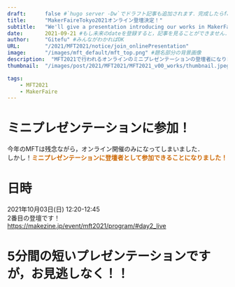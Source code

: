 ```yaml
---
draft:      false #`hugo server -Dw`でドラフト記事も追加されます．完成したらfalseに
title:      "MakerFaireTokyo2021オンライン登壇決定！"
subtitle:   "We'll give a presentation introducing our works in MakerFaireTokyo2021."
date:       2021-09-21 #もし未来のdateを登録すると，記事を見ることができません．
author:     "Gitefu" #みんながわかればOK
URL:        "/2021/MFT2021/notice/join_onlinePresentation"
image:      "/images/mft_default/mft_top.png" #題名部分の背景画像
description:  "MFT2021で行われるオンラインのミニプレゼンテーションの登壇者になりました！" #OGP関連，OGPやtwitterカードで検索すればわかる
thumbnail:  "/images/post/2021/MFT2021/MFT2021_v00_works/thumbnail.jpeg"

tags:
    - MFT2021
    - MakerFaire
---
```


# ミニプレゼンテーションに参加！
今年のMFTは残念ながら，オンライン開催のみになってしまいました．<br>
しかし！**<font style="color: #CC6600">ミニプレゼンテーションに登壇者として参加できることになりました！</font>**

# 日時
2021年10月03日(日) 12:20-12:45<br>
2番目の登壇です！<br>
https://makezine.jp/event/mft2021/program/#day2_live<br>

# 5分間の短いプレゼンテーションですが，お見逃しなく！！